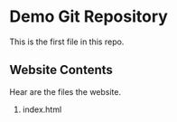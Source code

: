 # Demo Git Repository

This is the first file in this repo.

## Website Contents

Hear are the files the website.

1. index.html

